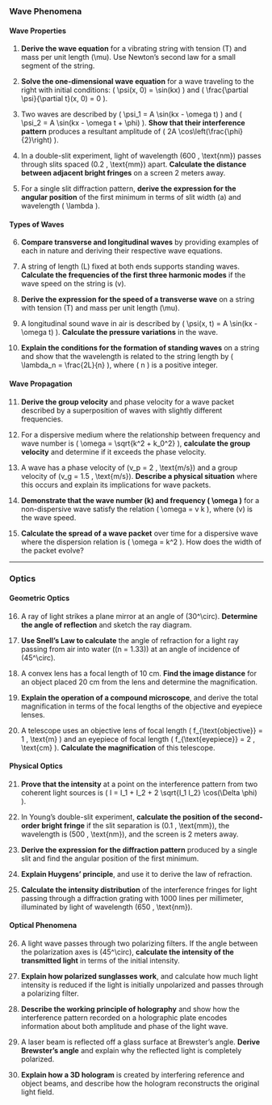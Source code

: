 ### Wave Phenomena

#### Wave Properties

1. **Derive the wave equation** for a vibrating string with tension \(T\) and mass per unit length \(\mu\). Use Newton’s second law for a small segment of the string.
   
2. **Solve the one-dimensional wave equation** for a wave traveling to the right with initial conditions: \( \psi(x, 0) = \sin(kx) \) and \( \frac{\partial \psi}{\partial t}(x, 0) = 0 \).

3. Two waves are described by \( \psi_1 = A \sin(kx - \omega t) \) and \( \psi_2 = A \sin(kx - \omega t + \phi) \). **Show that their interference pattern** produces a resultant amplitude of \( 2A \cos\left(\frac{\phi}{2}\right) \).

4. In a double-slit experiment, light of wavelength \(600 \, \text{nm}\) passes through slits spaced \(0.2 \, \text{mm}\) apart. **Calculate the distance between adjacent bright fringes** on a screen 2 meters away.

5. For a single slit diffraction pattern, **derive the expression for the angular position** of the first minimum in terms of slit width \(a\) and wavelength \( \lambda \).

#### Types of Waves

6. **Compare transverse and longitudinal waves** by providing examples of each in nature and deriving their respective wave equations.

7. A string of length \(L\) fixed at both ends supports standing waves. **Calculate the frequencies of the first three harmonic modes** if the wave speed on the string is \(v\).

8. **Derive the expression for the speed of a transverse wave** on a string with tension \(T\) and mass per unit length \(\mu\).

9. A longitudinal sound wave in air is described by \( \psi(x, t) = A \sin(kx - \omega t) \). **Calculate the pressure variations** in the wave.

10. **Explain the conditions for the formation of standing waves** on a string and show that the wavelength is related to the string length by \( \lambda_n = \frac{2L}{n} \), where \( n \) is a positive integer.

#### Wave Propagation

11. **Derive the group velocity** and phase velocity for a wave packet described by a superposition of waves with slightly different frequencies.

12. For a dispersive medium where the relationship between frequency and wave number is \( \omega = \sqrt{k^2 + k_0^2} \), **calculate the group velocity** and determine if it exceeds the phase velocity.

13. A wave has a phase velocity of \(v_p = 2 \, \text{m/s}\) and a group velocity of \(v_g = 1.5 \, \text{m/s}\). **Describe a physical situation** where this occurs and explain its implications for wave packets.

14. **Demonstrate that the wave number \(k\) and frequency \( \omega \)** for a non-dispersive wave satisfy the relation \( \omega = v k \), where \(v\) is the wave speed.

15. **Calculate the spread of a wave packet** over time for a dispersive wave where the dispersion relation is \( \omega = k^2 \). How does the width of the packet evolve?

---

### Optics

#### Geometric Optics

16. A ray of light strikes a plane mirror at an angle of \(30^\circ\). **Determine the angle of reflection** and sketch the ray diagram.

17. **Use Snell’s Law to calculate** the angle of refraction for a light ray passing from air into water (\(n = 1.33\)) at an angle of incidence of \(45^\circ\).

18. A convex lens has a focal length of 10 cm. **Find the image distance** for an object placed 20 cm from the lens and determine the magnification.

19. **Explain the operation of a compound microscope**, and derive the total magnification in terms of the focal lengths of the objective and eyepiece lenses.

20. A telescope uses an objective lens of focal length \( f_{\text{objective}} = 1 \, \text{m} \) and an eyepiece of focal length \( f_{\text{eyepiece}} = 2 \, \text{cm} \). **Calculate the magnification** of this telescope.

#### Physical Optics

21. **Prove that the intensity** at a point on the interference pattern from two coherent light sources is \( I = I_1 + I_2 + 2 \sqrt{I_1 I_2} \cos(\Delta \phi) \).

22. In Young’s double-slit experiment, **calculate the position of the second-order bright fringe** if the slit separation is \(0.1 \, \text{mm}\), the wavelength is \(500 \, \text{nm}\), and the screen is 2 meters away.

23. **Derive the expression for the diffraction pattern** produced by a single slit and find the angular position of the first minimum.

24. **Explain Huygens’ principle**, and use it to derive the law of refraction.

25. **Calculate the intensity distribution** of the interference fringes for light passing through a diffraction grating with 1000 lines per millimeter, illuminated by light of wavelength \(650 \, \text{nm}\).

#### Optical Phenomena

26. A light wave passes through two polarizing filters. If the angle between the polarization axes is \(45^\circ\), **calculate the intensity of the transmitted light** in terms of the initial intensity.

27. **Explain how polarized sunglasses work**, and calculate how much light intensity is reduced if the light is initially unpolarized and passes through a polarizing filter.

28. **Describe the working principle of holography** and show how the interference pattern recorded on a holographic plate encodes information about both amplitude and phase of the light wave.

29. A laser beam is reflected off a glass surface at Brewster’s angle. **Derive Brewster’s angle** and explain why the reflected light is completely polarized.

30. **Explain how a 3D hologram** is created by interfering reference and object beams, and describe how the hologram reconstructs the original light field.
